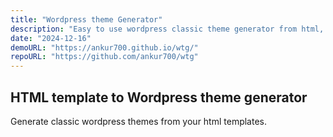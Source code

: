 ```yaml
---
title: "Wordpress theme Generator"
description: "Easy to use wordpress classic theme generator from html, css & javascript files."
date: "2024-12-16"
demoURL: "https://ankur700.github.io/wtg/"
repoURL: "https://github.com/ankur700/wtg"
---
```


## HTML template to Wordpress theme generator

Generate classic wordpress themes from your html templates.
